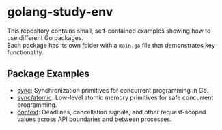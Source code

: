 # golang-study-env

This repository contains small, self-contained examples showing how to use different Go packages.  
Each package has its own folder with a `main.go` file that demonstrates key functionality.

## Package Examples

- [sync](./cmd/sync/README.md): Synchronization primitives for concurrent programming in Go.
- [sync/atomic](./cmd/sync-atomic/README.md): Low-level atomic memory primitives for safe concurrent programming.
- [context](./cmd/context/README.md): Deadlines, cancellation signals, and other request-scoped values across API boundaries and between processes.
